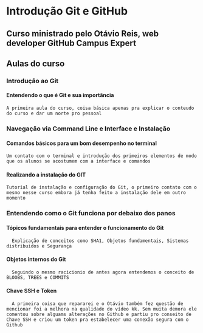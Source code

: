# Introdução Git e GitHub

## Curso ministrado pelo Otávio Reis, web developer GitHub Campus Expert

## Aulas do curso

### Introdução ao Git
  #### Entendendo o que é Git e sua importância
    A primeira aula do curso, coisa básica apenas pra explicar o conteudo do curso e dar um norte pro pessoal

### Navegação via Command Line e Interface e Instalação
  #### Comandos básicos para um bom desempenho no terminal
    Um contato com o terminal e introdução dos primeiros elementos de modo que os alunos se acostumem com a interface e comandos 
  
  #### Realizando a instalação do GIT
    Tutorial de instalação e configuração do Git, o primeiro contato com o mesmo nesse curso embora já tenha feito a instalação dele em outro momento

### Entendendo como o Git funciona por debaixo dos panos
  #### Tópicos fundamentais para entender o funcionamento do Git
      Explicação de conceitos como SHA1, Objetos fundamentais, Sistemas distribuidos e Segurança
      
  #### Objetos internos do Git
      Seguindo o mesmo racicionio de antes agora entendemos o conceito de BLOOBS, TREES e COMMITS
      
  #### Chave SSH e Token
      A primeira coisa que repararei e o Otávio também fez questão de mencionar foi a melhora na qualidade do vídeo kk. Sem muita demora ele comentou sobre alguams alterações no Github e partiu pro conseito de Chave SSH e criou um token pra estabelecer uma conexão segura com o Github 
        
